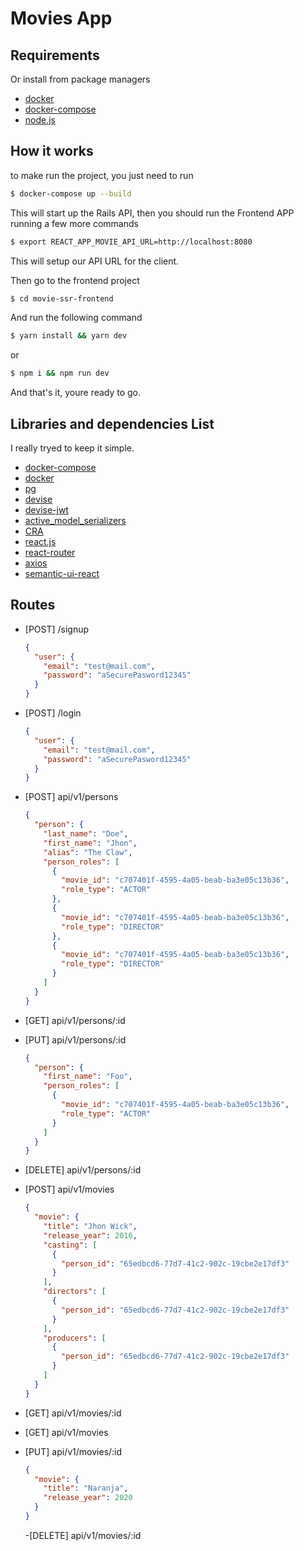 # Movies App

## Requirements

Or install from package managers

- [docker](https://docs.docker.com/get-docker/)
- [docker-compose](https://docs.docker.com/compose/install/)
- [node.js](https://nodejs.org/es/download/)

## How it works

to make run the project, you just need to run

```sh
$ docker-compose up --build
```

This will start up the Rails API, then you should run the Frontend APP running a few more commands

```sh
$ export REACT_APP_MOVIE_API_URL=http://localhost:8080
```

This will setup our API URL for the client.

Then go to the frontend project

```sh
$ cd movie-ssr-frontend
```

And run the following command

```sh
$ yarn install && yarn dev
```

or

```sh
$ npm i && npm run dev
```

And that's it, youre ready to go.

## Libraries and dependencies List

I really tryed to keep it simple.

- [docker-compose](https://docs.docker.com/compose/install/)
- [docker](https://docs.docker.com/get-docker/)
- [pg](https://rubygems.org/gems/pg/versions/0.18.4)
- [devise](https://github.com/heartcombo/devise)
- [devise-jwt](https://github.com/waiting-for-dev/devise-jwt)
- [active_model_serializers](https://github.com/rails-api/active_model_serializers)
- [CRA](https://reactjs.org/docs/create-a-new-react-app.html)
- [react.js](https://reactjs.org/)
- [react-router](https://reacttraining.com/react-router/web/guides/quick-start)
- [axios](https://github.com/axios/axios)
- [semantic-ui-react](https://react.semantic-ui.com/)

## Routes

- [POST] /signup
  ```json
  {
    "user": {
      "email": "test@mail.com",
      "password": "aSecurePasword12345"
    }
  }
  ```
- [POST] /login
  ```json
  {
    "user": {
      "email": "test@mail.com",
      "password": "aSecurePasword12345"
    }
  }
  ```
- [POST] api/v1/persons
  ```json
  {
    "person": {
      "last_name": "Doe",
      "first_name": "Jhon",
      "alias": "The Claw",
      "person_roles": [
        {
          "movie_id": "c707401f-4595-4a05-beab-ba3e05c13b36",
          "role_type": "ACTOR"
        },
        {
          "movie_id": "c707401f-4595-4a05-beab-ba3e05c13b36",
          "role_type": "DIRECTOR"
        },
        {
          "movie_id": "c707401f-4595-4a05-beab-ba3e05c13b36",
          "role_type": "DIRECTOR"
        }
      ]
    }
  }
  ```
- [GET] api/v1/persons/:id
- [PUT] api/v1/persons/:id
  ```json
  {
    "person": {
      "first_name": "Foo",
      "person_roles": [
        {
          "movie_id": "c707401f-4595-4a05-beab-ba3e05c13b36",
          "role_type": "ACTOR"
        }
      ]
    }
  }
  ```
- [DELETE] api/v1/persons/:id

- [POST] api/v1/movies
  ```json
  {
    "movie": {
      "title": "Jhon Wick",
      "release_year": 2016,
      "casting": [
        {
          "person_id": "65edbcd6-77d7-41c2-902c-19cbe2e17df3"
        }
      ],
      "directors": [
        {
          "person_id": "65edbcd6-77d7-41c2-902c-19cbe2e17df3"
        }
      ],
      "producers": [
        {
          "person_id": "65edbcd6-77d7-41c2-902c-19cbe2e17df3"
        }
      ]
    }
  }
  ```
- [GET] api/v1/movies/:id
- [GET] api/v1/movies
- [PUT] api/v1/movies/:id
  ```json
  {
    "movie": {
      "title": "Naranja",
      "release_year": 2020
    }
  }
  ```
  -[DELETE] api/v1/movies/:id
